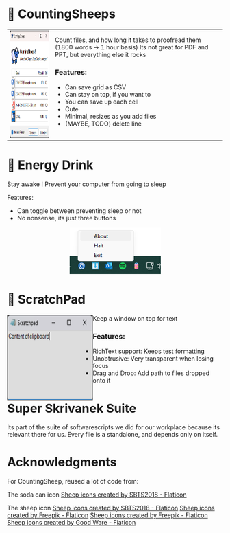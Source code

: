 
# 💽 CountingSheeps

<div align="center">
  <table>
      <td><img  width="250" height="250" src="https://github.com/teamcons/PS-Whimsiness/blob/main/images/Screenshot CountingSheeps.png"" /></td>
      <td>Count files, and how long it takes to proofread them (1800 words -> 1 hour basis)
Its not great for PDF and PPT, but everything else it rocks

### Features:
- Can save grid as CSV
- Can stay on top, if you want to
- You can save up each cell
- Cute
- Minimal, resizes as you add files
- (MAYBE, TODO) delete line
</td>
  </table>
</div>





# 💽 Energy Drink

Stay awake ! Prevent your computer from going to sleep

Features:
- Can toggle between preventing sleep or not
- No nonsense, its just three buttons

<div align="center">
    <img src="https://github.com/teamcons/PS-Whimsiness/blob/main/images/Screenshot EDrink.png" /></td>
</div>




# 💽 ScratchPad


<img align="left" width="200" height="200" src="https://github.com/teamcons/PS-Whimsiness/blob/main/images/Screenshot ScratchPad.png" /></td>

Keep a window on top for text
### Features:
- RichText support: Keeps test formatting
- Unobtrusive: Very transparent when losing focus
- Drag and Drop: Add path to files dropped onto it




# Super Skrivanek Suite

Its part of the suite of softwarescripts we did for our workplace because its relevant there for us.
Every file is a standalone, and depends only on itself.


# Acknowledgments

For CountingSheep, reused a lot of code from:


The soda can icon
<a href="https://www.flaticon.com/free-icons/sheep" title="sheep icons">Sheep icons created by SBTS2018 - Flaticon</a>


The sheep icon
<a href="https://www.flaticon.com/free-icons/sheep" title="sheep icons">Sheep icons created by SBTS2018 - Flaticon</a>
<a href="https://www.flaticon.com/free-icons/sheep" title="sheep icons">Sheep icons created by Freepik - Flaticon</a>
<a href="https://www.flaticon.com/free-icons/sheep" title="sheep icons">Sheep icons created by Freepik - Flaticon</a>
<a href="https://www.flaticon.com/free-icons/sheep" title="sheep icons">Sheep icons created by Good Ware - Flaticon</a>